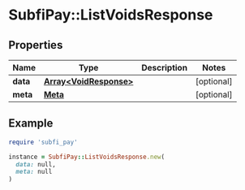 # SubfiPay::ListVoidsResponse

## Properties

| Name | Type | Description | Notes |
| ---- | ---- | ----------- | ----- |
| **data** | [**Array&lt;VoidResponse&gt;**](VoidResponse.md) |  | [optional] |
| **meta** | [**Meta**](Meta.md) |  | [optional] |

## Example

```ruby
require 'subfi_pay'

instance = SubfiPay::ListVoidsResponse.new(
  data: null,
  meta: null
)
```

